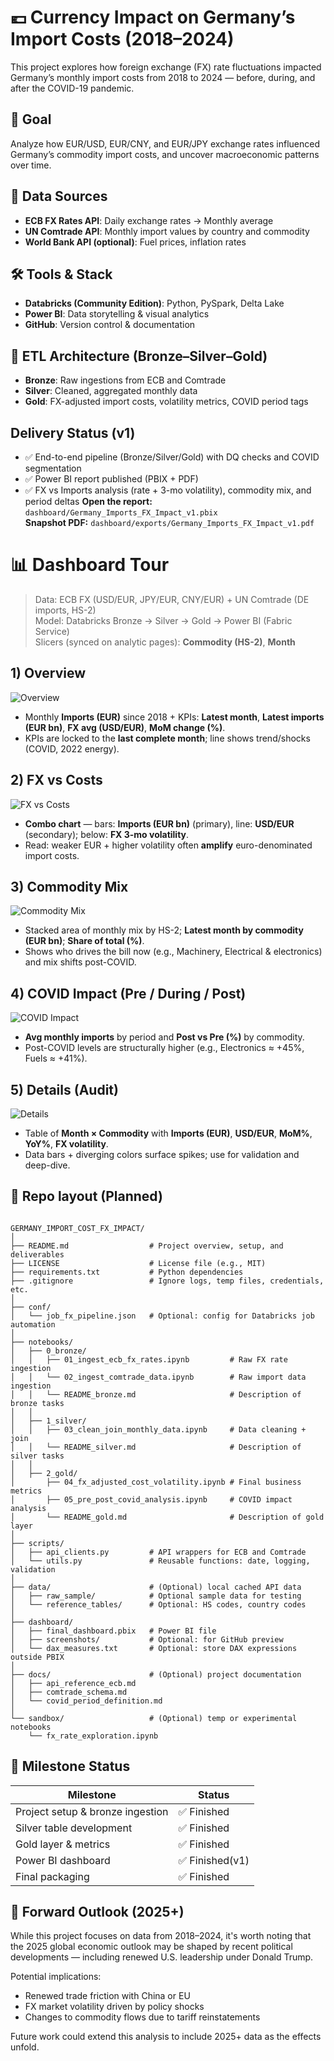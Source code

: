 # 💶 Currency Impact on Germany’s Import Costs (2018–2024)

This project explores how foreign exchange (FX) rate fluctuations impacted Germany’s monthly import costs from 2018 to 2024 — before, during, and after the COVID-19 pandemic.

## 🧩 Goal
Analyze how EUR/USD, EUR/CNY, and EUR/JPY exchange rates influenced Germany’s commodity import costs, and uncover macroeconomic patterns over time.

## 🔗 Data Sources
- **ECB FX Rates API**: Daily exchange rates → Monthly average
- **UN Comtrade API**: Monthly import values by country and commodity
- **World Bank API (optional)**: Fuel prices, inflation rates

## 🛠 Tools & Stack
- **Databricks (Community Edition)**: Python, PySpark, Delta Lake
- **Power BI**: Data storytelling & visual analytics
- **GitHub**: Version control & documentation

## 🔁 ETL Architecture (Bronze–Silver–Gold)
- **Bronze**: Raw ingestions from ECB and Comtrade
- **Silver**: Cleaned, aggregated monthly data
- **Gold**: FX-adjusted import costs, volatility metrics, COVID period tags

## Delivery Status (v1)
- ✅ End-to-end pipeline (Bronze/Silver/Gold) with DQ checks and COVID segmentation
- ✅ Power BI report published (PBIX + PDF)
- ✅ FX vs Imports analysis (rate + 3-mo volatility), commodity mix, and period deltas
**Open the report:** `dashboard/Germany_Imports_FX_Impact_v1.pbix`  
**Snapshot PDF:** `dashboard/exports/Germany_Imports_FX_Impact_v1.pdf`

# 📊 Dashboard Tour

> Data: ECB FX (USD/EUR, JPY/EUR, CNY/EUR) + UN Comtrade (DE imports, HS-2)  
> Model: Databricks Bronze → Silver → Gold → Power BI (Fabric Service)  
> Slicers (synced on analytic pages): **Commodity (HS-2)**, **Month**

## 1) Overview
![Overview](docs/screenshots/overview.png)
- Monthly **Imports (EUR)** since 2018 + KPIs: **Latest month**, **Latest imports (EUR bn)**, **FX avg (USD/EUR)**, **MoM change (%)**.
- KPIs are locked to the **last complete month**; line shows trend/shocks (COVID, 2022 energy).

## 2) FX vs Costs
![FX vs Costs](docs/screenshots/fx_vs_costs.png)
- **Combo chart** — bars: **Imports (EUR bn)** (primary), line: **USD/EUR** (secondary); below: **FX 3-mo volatility**.
- Read: weaker EUR + higher volatility often **amplify** euro-denominated import costs.

## 3) Commodity Mix
![Commodity Mix](docs/screenshots/commodity_mix.png)
- Stacked area of monthly mix by HS-2; **Latest month by commodity (EUR bn)**; **Share of total (%)**.
- Shows who drives the bill now (e.g., Machinery, Electrical & electronics) and mix shifts post-COVID.

## 4) COVID Impact (Pre / During / Post)
![COVID Impact](docs/screenshots/covid_impact.png)
- **Avg monthly imports** by period and **Post vs Pre (%)** by commodity.
- Post-COVID levels are structurally higher (e.g., Electronics ≈ +45%, Fuels ≈ +41%).

## 5) Details (Audit)
![Details](docs/screenshots/details.png)
- Table of **Month × Commodity** with **Imports (EUR)**, **USD/EUR**, **MoM%**, **YoY%**, **FX volatility**.
- Data bars + diverging colors surface spikes; use for validation and deep-dive.


## 📁 Repo layout (Planned)
```

GERMANY_IMPORT_COST_FX_IMPACT/
│
├── README.md                  # Project overview, setup, and deliverables
├── LICENSE                    # License file (e.g., MIT)
├── requirements.txt           # Python dependencies
├── .gitignore                 # Ignore logs, temp files, credentials, etc.
│
├── conf/
│   └── job_fx_pipeline.json   # Optional: config for Databricks job automation
│
├── notebooks/
│   ├── 0_bronze/
│   │   ├── 01_ingest_ecb_fx_rates.ipynb         # Raw FX rate ingestion
│   │   └── 02_ingest_comtrade_data.ipynb        # Raw import data ingestion
│   │   └── README_bronze.md                     # Description of bronze tasks
│   │
│   ├── 1_silver/
│   │   ├── 03_clean_join_monthly_data.ipynb     # Data cleaning + join
│   │   └── README_silver.md                     # Description of silver tasks
│   │
│   ├── 2_gold/
│       ├── 04_fx_adjusted_cost_volatility.ipynb # Final business metrics
│       ├── 05_pre_post_covid_analysis.ipynb     # COVID impact analysis
│       └── README_gold.md                       # Description of gold layer
│
├── scripts/
│   ├── api_clients.py         # API wrappers for ECB and Comtrade
│   └── utils.py               # Reusable functions: date, logging, validation
│
├── data/                      # (Optional) local cached API data
│   ├── raw_sample/            # Optional sample data for testing
│   └── reference_tables/      # Optional: HS codes, country codes
│
├── dashboard/
│   ├── final_dashboard.pbix   # Power BI file
│   ├── screenshots/           # Optional: for GitHub preview
│   └── dax_measures.txt       # Optional: store DAX expressions outside PBIX
│
├── docs/                      # (Optional) project documentation
│   ├── api_reference_ecb.md
│   ├── comtrade_schema.md
│   └── covid_period_definition.md
│
└── sandbox/                   # (Optional) temp or experimental notebooks
    └── fx_rate_exploration.ipynb

```

## 📅 Milestone Status
| Milestone | Status |
|----------|--------|
| Project setup & bronze ingestion | ✅ Finished |
| Silver table development | ✅ Finished |
| Gold layer & metrics | ✅ Finished |
| Power BI dashboard | ✅ Finished(v1) |
| Final packaging | ✅ Finished |

## 🧭 Forward Outlook (2025+)

While this project focuses on data from 2018–2024, it's worth noting that the 2025 global economic outlook may be shaped by recent political developments — including renewed U.S. leadership under Donald Trump.

Potential implications:
- Renewed trade friction with China or EU
- FX market volatility driven by policy shocks
- Changes to commodity flows due to tariff reinstatements

Future work could extend this analysis to include 2025+ data as the effects unfold.

